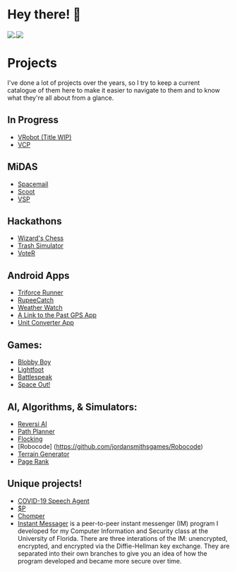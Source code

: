 # Hey there! 👋

<a href="https://github.com/jordansmithsgames/jordansmithsgames">
  <img align="center" src="https://github-readme-stats.vercel.app/api/top-langs/?username=jordansmithsgames&hide=shaderlab,hlsl&theme=dracula"/>
</a>
<a href="https://github.com/jordansmithsgames/jordansmithsgames">
  <img align="center" src="https://github-readme-stats.vercel.app/api?username=jordansmithsgames&show_icons=true&line_height=27&count_private=true&theme=dracula"/>
</a>

# Projects
I've done a lot of projects over the years, so I try to keep a current catalogue of them here to make it easier to navigate to them and to know what they're all about from a glance.

## In Progress
- [VRobot (Title WIP)]()
- [VCP]()

## MiDAS
- [Spacemail]()
- [Scoot]()
- [VSP]()

## Hackathons
- [Wizard's Chess]()
- [Trash Simulator]()
- [VoteR]()

## Android Apps
- [Triforce Runner]()
- [RupeeCatch]()
- [Weather Watch]()
- [A Link to the Past GPS App]()
- [Unit Converter App]()
  
## Games:
- [Blobby Boy]()
- [Lightfoot]()
- [Battlespeak](https://github.com/jordansmithsgames/Battlespeak)
- [Space Out!](https://github.com/jordansmithsgames/SpaceOut)
  
## AI, Algorithms, & Simulators:
- [Reversi AI](https://github.com/jordansmithsgames/ReversiAI)
- [Path Planner]()
- [Flocking]()
- [Robocode] (https://github.com/jordansmithsgames/Robocode)
- [Terrain Generator](https://github.com/jordansmithsgames/TerrainGenerator)
- [Page Rank](https://github.com/jordansmithsgames/PageRank)
  
## Unique projects!
- [COVID-19 Speech Agent]()
- [$P](https://github.com/jordansmithsgames/PDollar)
- [Chomper]()
- [Instant Messager](https://github.com/jordansmithsgames/InstantMessenger) is a peer-to-peer instant messenger (IM) program I developed for my Computer Information and Security class at the University of Florida. There are three interations of the IM: unencrypted, encrypted, and encrypted via the Diffie-Hellman key exchange. They are separated into their own branches to give you an idea of how the program developed and became more secure over time.
<!--
**jordansmithsgames/jordansmithsgames** is a ✨ _special_ ✨ repository because its `README.md` (this file) appears on your GitHub profile.

Here are some ideas to get you started:

- 🔭 I’m currently working on ...
- 🌱 I’m currently learning ...
- 👯 I’m looking to collaborate on ...
- 🤔 I’m looking for help with ...
- 💬 Ask me about ...
- 📫 How to reach me: ...
- 😄 Pronouns: ...
- ⚡ Fun fact: ...
-->
